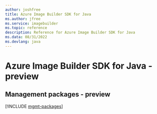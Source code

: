 ```yaml
---
author: joshfree
title: Azure Image Builder SDK for Java
ms.author: jfree
ms.service: imagebuilder
ms.topic: reference
description: Reference for Azure Image Builder SDK for Java
ms.data: 08/31/2022
ms.devlang: java
---
```

# Azure Image Builder SDK for Java - preview

## Management packages - preview
[!INCLUDE [mgmt-packages](image-builder-mgmt-index.md)]